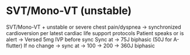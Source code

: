 # SVT/Mono-VT (unstable)

SVT/Mono-VT + unstable or severe chest pain/dyspnea -> synchronized cardioversion per latest cardiac life support protocols
Patient speaks or is alert -> Versed 5mg IVP before sync
Sync at -> 75J biphasic (50J for A-flutter)
If no change -> sync at -> 100 -> 200 -> 360J biphasic
